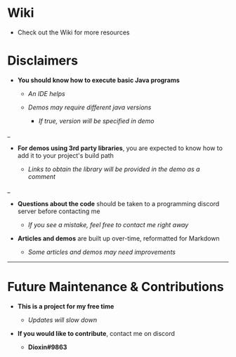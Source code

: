 # Wiki

* Check out the Wiki for more resources

# Disclaimers
* **You should know how to execute basic Java programs**
  * *An IDE helps*
  * *Demos may require different java versions*
  
    * *If true, version will be specified in demo*
    
 _
 
* **For demos using 3rd party libraries**, you are expected to know how to add it to your project's build path
  
  * *Links to obtain the library will be provided in the demo as a comment*
   
_

* **Questions about the code** should be taken to a programming discord server before contacting me
  * *If you see a mistake, feel free to contact me right away*
   
* **Articles and demos** are built up over-time, reformatted for Markdown
  * *Some articles and demos may need improvements*
  
___
   
# Future Maintenance & Contributions
* **This is a project for my free time**
  * *Updates will slow down* 

* **If you would like to contribute**, contact me on discord
  * **Dioxin#9863**
